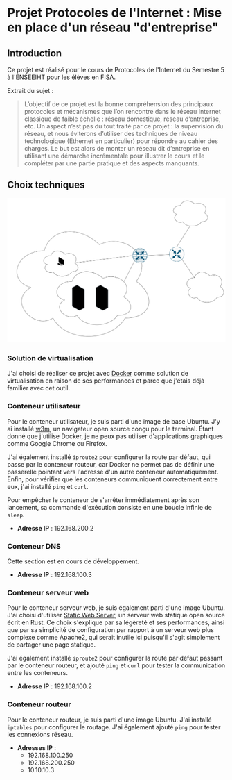 # Projet Protocoles de l'Internet : Mise en place d'un réseau "d'entreprise"

## Introduction

Ce projet est réalisé pour le cours de Protocoles de l'Internet du Semestre 5 à l'ENSEEIHT pour les élèves en FISA.

Extrait du sujet :
>L’objectif de ce projet est la bonne compréhension des principaux protocoles et mécanismes que l’on rencontre dans le réseau Internet classique de faible échelle : réseau domestique, réseau d’entreprise, etc. Un aspect n’est pas du tout traité par ce projet : la supervision du réseau, et nous éviterons d’utiliser des techniques de niveau technologique (Ethernet en particulier) pour répondre au cahier des charges. Le but est alors de monter un réseau dit d’entreprise en utilisant une démarche incrémentale pour illustrer le cours et le compléter par une partie pratique et des aspects manquants.

## Choix techniques

![Carte du Réseau d'entreprise](carteReseau.drawio.svg)

### Solution de virtualisation

J'ai choisi de réaliser ce projet avec [Docker](https://www.docker.com/) comme solution de virtualisation en raison de ses performances et parce que j'étais déjà familier avec cet outil.

### Conteneur utilisateur

Pour le conteneur utilisateur, je suis parti d'une image de base Ubuntu. J'y ai installé [w3m](https://github.com/acg/w3m), un navigateur open source conçu pour le terminal. Étant donné que j'utilise Docker, je ne peux pas utiliser d'applications graphiques comme Google Chrome ou Firefox. 

J'ai également installé `iproute2` pour configurer la route par défaut, qui passe par le conteneur routeur, car Docker ne permet pas de définir une passerelle pointant vers l'adresse d'un autre conteneur automatiquement. Enfin, pour vérifier que les conteneurs communiquent correctement entre eux, j'ai installé `ping` et `curl`. 

Pour empêcher le conteneur de s'arrêter immédiatement après son lancement, sa commande d'exécution consiste en une boucle infinie de `sleep`.

- **Adresse IP** : 192.168.200.2

### Conteneur DNS

Cette section est en cours de développement.

- **Adresse IP** : 192.168.100.3

### Conteneur serveur web

Pour le conteneur serveur web, je suis également parti d'une image Ubuntu. J'ai choisi d'utiliser [Static Web Server](https://static-web-server.net/), un serveur web statique open source écrit en Rust. Ce choix s'explique par sa légèreté et ses performances, ainsi que par sa simplicité de configuration par rapport à un serveur web plus complexe comme Apache2, qui serait inutile ici puisqu'il s'agit simplement de partager une page statique.

J'ai également installé `iproute2` pour configurer la route par défaut passant par le conteneur routeur, et ajouté `ping` et `curl` pour tester la communication entre les conteneurs.

- **Adresse IP** : 192.168.100.2

### Conteneur routeur

Pour le conteneur routeur, je suis parti d'une image Ubuntu. J'ai installé `iptables` pour configurer le routage. J'ai également ajouté `ping` pour tester les connexions réseau.

- **Adresses IP** :
  - 192.168.100.250
  - 192.168.200.250
  - 10.10.10.3
